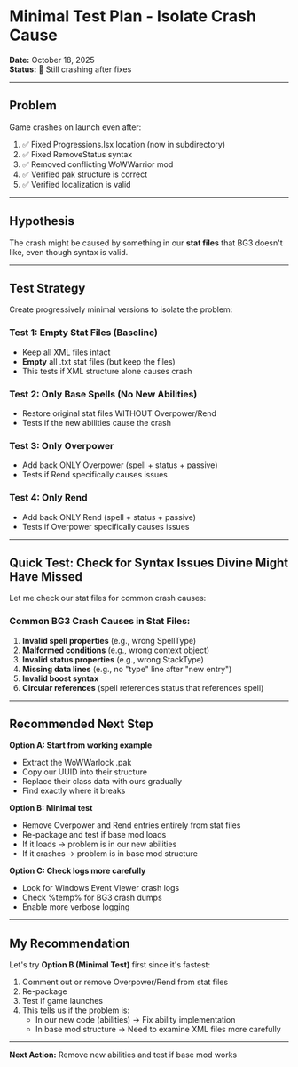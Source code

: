 # Minimal Test Plan - Isolate Crash Cause

**Date:** October 18, 2025  
**Status:** 🔴 Still crashing after fixes

---

## Problem

Game crashes on launch even after:
1. ✅ Fixed Progressions.lsx location (now in subdirectory)
2. ✅ Fixed RemoveStatus syntax
3. ✅ Removed conflicting WoWWarrior mod
4. ✅ Verified pak structure is correct
5. ✅ Verified localization is valid

---

## Hypothesis

The crash might be caused by something in our **stat files** that BG3 doesn't like, even though syntax is valid.

---

## Test Strategy

Create progressively minimal versions to isolate the problem:

### Test 1: Empty Stat Files (Baseline)
- Keep all XML files intact
- **Empty** all .txt stat files (but keep the files)
- This tests if XML structure alone causes crash

### Test 2: Only Base Spells (No New Abilities)
- Restore original stat files WITHOUT Overpower/Rend
- Tests if the new abilities cause the crash

### Test 3: Only Overpower
- Add back ONLY Overpower (spell + status + passive)
- Tests if Rend specifically causes issues

### Test 4: Only Rend
- Add back ONLY Rend (spell + status + passive)
- Tests if Overpower specifically causes issues

---

## Quick Test: Check for Syntax Issues Divine Might Have Missed

Let me check our stat files for common crash causes:

### Common BG3 Crash Causes in Stat Files:
1. **Invalid spell properties** (e.g., wrong SpellType)
2. **Malformed conditions** (e.g., wrong context object)
3. **Invalid status properties** (e.g., wrong StackType)
4. **Missing data lines** (e.g., no "type" line after "new entry")
5. **Invalid boost syntax**
6. **Circular references** (spell references status that references spell)

---

## Recommended Next Step

**Option A: Start from working example**
- Extract the WoWWarlock .pak
- Copy our UUID into their structure
- Replace their class data with ours gradually
- Find exactly where it breaks

**Option B: Minimal test**
- Remove Overpower and Rend entries entirely from stat files
- Re-package and test if base mod loads
- If it loads → problem is in our new abilities
- If it crashes → problem is in base mod structure

**Option C: Check logs more carefully**
- Look for Windows Event Viewer crash logs
- Check %temp% for BG3 crash dumps
- Enable more verbose logging

---

## My Recommendation

Let's try **Option B (Minimal Test)** first since it's fastest:

1. Comment out or remove Overpower/Rend from stat files
2. Re-package
3. Test if game launches
4. This tells us if the problem is:
   - In our new code (abilities) → Fix ability implementation
   - In base mod structure → Need to examine XML files more carefully

---

**Next Action:** Remove new abilities and test if base mod works

